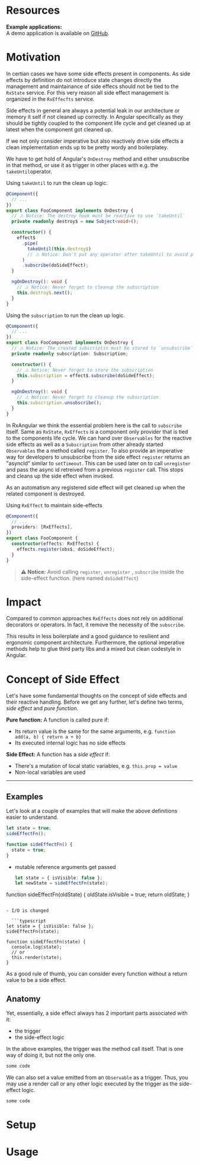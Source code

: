 # Resources

**Example applications:**  
A demo application is available on [GitHub](https://github.com/BioPhoton/rx-angular-state-rx-effects).

# Motivation

In certian cases we have some side effects present in components.
As side effects by definition do not introduce state changes directly the management and maintainance of side effecs should not be tied to the `RxState` service.
For this very reason all side effect management is organized in the `RxEffecfts` service.

Side effects in general are always a potential leak in our architecture or memory it self if not cleaned up correctly.
In Angular specifically as they should be tightly coupled to the component life cycle and get cleaned up at latest when the component got cleaned up.

If we not only consider imperative but also reactively drive side effects a clean implementation ends up to be pretty wordy and boilerplatey.

We have to get hold of Angular's `OnDestroy` method and either unsubscribe in that method, or use it as trigger in other places with e.g. the `takeUntil`operator.

Using `takeUntil` to run the clean up logic.

```ts
@Component({
  // ...
})
export class FooComponent implements OnDestroy {
  // ⚠ Notice: The destroy hook must be reactive to use `takeUntil`
  private readonly destroy$ = new Subject<void>();

  constructor() {
    effect$
      .pipe(
        takeUntil(this.destroy$)
        // ⚠ Notice: Don't put any operator after takeUntil to avoid potential subscription leaks
      )
      .subscribe(doSideEffect);
  }

  ngOnDestroy(): void {
    // ⚠ Notice: Never forget to cleanup the subscription
    this.destroy$.next();
  }
}
```

Using the `subscription` to run the clean up logic.

```ts
@Component({
  // ...
})
export class FooComponent implements OnDestroy {
  // ⚠ Notice: The created subscriptin must be stored to `unsubscribe` later
  private readonly subscription: Subscription;

  constructor() {
    // ⚠ Notice: Never forget to store the subscription
    this.subscription = effect$.subscribe(doSideEffect);
  }

  ngOnDestroy(): void {
    // ⚠ Notice: Never forget to cleanup the subscription
    this.subscription.unsubscribe();
  }
}
```

In RxAngular we think the essential problem here is the call to `subscribe` itself. Same as `RxState`, `RxEffects` is a component only provider that is tied to the components life cycle.
We can hand over `Observables` for the reactive side effects as well as a `Subscription` from other already started `Observables` the a method called `register`.
To also provide an imperative way for developers to unsubscribe from the side effect `register` returns an "asyncId" similar to `setTimeout`.
This can be used later on to call `unregister` and pass the async id retreived from a previous `register` call. This stops and cleans up the side effect when invoked.

As an automatism any registered side effect will get cleaned up when the related component is destroyed.

Using `RxEffect` to maintain side-effects

```ts
@Component({
  // ...
  providers: [RxEffects],
})
export class FooComponent {
  constructor(effects: RxEffects) {
    effects.register(obs$, doSideEffect);
  }
}
```

> **⚠ Notice:**
> Avoid calling `register`, `unregister` , `subscribe` inside the side-effect function. (here named `doSideEffect`)

# Impact

Compared to common approaches `RxEffects` does not rely on additional decorators or operators.
In fact, it remove the necessity of the `subscribe`.

This results in less boilerplate and a good guidance to resilient and ergonomic component architecture.
Furthermore, the optional imperative methods help to glue third party libs and a mixed but clean codestyle in Angular.

# Concept of Side Effect

Let's have some fundamental thoughts on the concept of side effects and their reactive handling.
Before we get any further, let's define two terms, _side effect_ and _pure function_.

**Pure function:**
A function is called pure if:

- Its return value is the same for the same arguments, e.g. `function add(a, b) { return a + b}`
- Its executed internal logic has no side effects

**Side Effect:**
A function has a _side effect_ if:

- There's a mutation of local static variables, e.g. `this.prop = value`
- Non-local variables are used

---

## Examples

Let's look at a couple of examples that will make the above definitions easier to understand.

```typescript
let state = true;
sideEffectFn();

function sideEffectFn() {
  state = true;
}
```

- mutable reference arguments get passed

  ```typescript
  let state = { isVisible: false };
  let newState = sideEffectFn(state);
  ```

function sideEffectFn(oldState) {
oldState.isVisible = true;
return oldState;
}

````

- I/O is changed

  ```typescript
let state = { isVisible: false };
sideEffectFn(state);

function sideEffectFn(state) {
  console.log(state);
  // or
  this.render(state);
}
````

As a good rule of thumb, you can consider every function without a return value to be a side effect.

## Anatomy

Yet, essentially, a side effect always has 2 important parts associated with it:

- the trigger
- the side-effect logic

In the above examples, the trigger was the method call itself. That is one way of doing it, but not the only one.

```typescript
some code
```

We can also set a value emitted from an `Observable` as a trigger.
Thus, you may use a render call or any other logic executed by the trigger as the side-effect logic.

```typescript
some code
```

# Setup

# Usage
